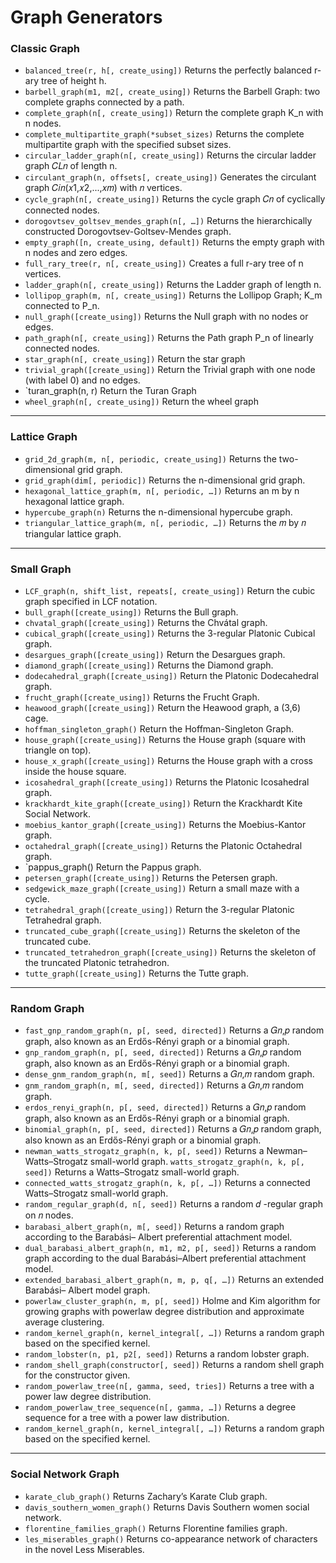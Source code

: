 # Graph Generators
### Classic Graph
* `balanced_tree(r, h[, create_using])` Returns the perfectly balanced r-ary tree of height h.
* `barbell_graph(m1, m2[, create_using])` Returns the Barbell Graph: two complete graphs
connected by a path.
* `complete_graph(n[, create_using])` Return the complete graph K_n with n nodes.
* `complete_multipartite_graph(*subset_sizes)` Returns the complete multipartite graph
with the specified subset sizes.
* `circular_ladder_graph(n[, create_using])` Returns the circular ladder graph 𝐶𝐿𝑛 of
length n.
* `circulant_graph(n, offsets[, create_using])` Generates the circulant graph
𝐶𝑖𝑛(𝑥1,𝑥2,...,𝑥𝑚) with 𝑛 vertices.
* `cycle_graph(n[, create_using])` Returns the cycle graph 𝐶𝑛 of cyclically connected nodes.
* `dorogovtsev_goltsev_mendes_graph(n[, …])` Returns the hierarchically constructed
Dorogovtsev-Goltsev-Mendes graph.
* `empty_graph([n, create_using, default])` Returns the empty graph with n nodes and zero
edges.
* `full_rary_tree(r, n[, create_using])` Creates a full r-ary tree of n vertices.
* `ladder_graph(n[, create_using])` Returns the Ladder graph of length n.
* `lollipop_graph(m, n[, create_using])` Returns the Lollipop Graph; K_m connected to P_n.
* `null_graph([create_using])` Returns the Null graph with no nodes or edges.
* `path_graph(n[, create_using])` Returns the Path graph P_n of linearly connected nodes.
* `star_graph(n[, create_using])` Return the star graph
* `trivial_graph([create_using])` Return the Trivial graph with one node (with label 0) and no
edges.
* `turan_graph(n, r) Return the Turan Graph
* `wheel_graph(n[, create_using])` Return the wheel graph

---
### Lattice Graph
* `grid_2d_graph(m, n[, periodic, create_using])` Returns the two-dimensional grid
graph.
* `grid_graph(dim[, periodic])` Returns the n-dimensional grid graph.
* `hexagonal_lattice_graph(m, n[, periodic, …])` Returns an m by n hexagonal lattice
graph.
* `hypercube_graph(n)` Returns the n-dimensional hypercube graph.
* `triangular_lattice_graph(m, n[, periodic, …])` Returns the 𝑚 by 𝑛 triangular lattice
graph.

---
### Small Graph
* `LCF_graph(n, shift_list, repeats[, create_using])` Return the cubic graph specified
in LCF notation.
* `bull_graph([create_using])` Returns the Bull graph.
* `chvatal_graph([create_using])` Returns the Chvátal graph.
* `cubical_graph([create_using])` Returns the 3-regular Platonic Cubical graph.
* `desargues_graph([create_using])` Return the Desargues graph.
* `diamond_graph([create_using])` Returns the Diamond graph.
* `dodecahedral_graph([create_using])` Return the Platonic Dodecahedral graph.
* `frucht_graph([create_using])` Returns the Frucht Graph.
* `heawood_graph([create_using])` Return the Heawood graph, a (3,6) cage.
* `hoffman_singleton_graph()` Return the Hoffman-Singleton Graph.
* `house_graph([create_using])` Returns the House graph (square with triangle on top).
* `house_x_graph([create_using])` Returns the House graph with a cross inside the house
square.
* `icosahedral_graph([create_using])` Returns the Platonic Icosahedral graph.
* `krackhardt_kite_graph([create_using])` Return the Krackhardt Kite Social Network.
* `moebius_kantor_graph([create_using])` Returns the Moebius-Kantor graph.
* `octahedral_graph([create_using])` Returns the Platonic Octahedral graph.
* `pappus_graph() Return the Pappus graph.
* `petersen_graph([create_using])` Returns the Petersen graph.
* `sedgewick_maze_graph([create_using])` Return a small maze with a cycle.
* `tetrahedral_graph([create_using])` Return the 3-regular Platonic Tetrahedral graph.
* `truncated_cube_graph([create_using])` Returns the skeleton of the truncated cube.
* `truncated_tetrahedron_graph([create_using])` Returns the skeleton of the truncated
Platonic tetrahedron.
* `tutte_graph([create_using])` Returns the Tutte graph.

---
### Random Graph
* `fast_gnp_random_graph(n, p[, seed, directed])` Returns a 𝐺𝑛,𝑝 random graph, also
known as an Erdős-Rényi graph or a binomial graph.
* `gnp_random_graph(n, p[, seed, directed])` Returns a 𝐺𝑛,𝑝 random graph, also known as
an Erdős-Rényi graph or a binomial graph.
* `dense_gnm_random_graph(n, m[, seed])` Returns a 𝐺𝑛,𝑚 random graph.
* `gnm_random_graph(n, m[, seed, directed])` Returns a 𝐺𝑛,𝑚 random graph.
* `erdos_renyi_graph(n, p[, seed, directed])` Returns a 𝐺𝑛,𝑝 random graph, also known
as an Erdős-Rényi graph or a binomial graph.
* `binomial_graph(n, p[, seed, directed])` Returns a 𝐺𝑛,𝑝 random graph, also known as an
Erdős-Rényi graph or a binomial graph.
* `newman_watts_strogatz_graph(n, k, p[, seed])` Returns a Newman–Watts–Strogatz
small-world graph. `watts_strogatz_graph(n, k, p[, seed])` Returns a Watts–Strogatz small-world graph.
* `connected_watts_strogatz_graph(n, k, p[, …])` Returns a connected Watts–Strogatz
small-world graph.
* `random_regular_graph(d, n[, seed])` Returns a random 𝑑 -regular graph on 𝑛 nodes.
* `barabasi_albert_graph(n, m[, seed])` Returns a random graph according to the Barabási–
Albert preferential attachment model.
* `dual_barabasi_albert_graph(n, m1, m2, p[, seed])` Returns a random graph according
to the dual Barabási–Albert preferential attachment model.
* `extended_barabasi_albert_graph(n, m, p, q[, …])` Returns an extended Barabási–
Albert model graph.
* `powerlaw_cluster_graph(n, m, p[, seed])` Holme and Kim algorithm for growing graphs
with powerlaw degree distribution and approximate average clustering.
* `random_kernel_graph(n, kernel_integral[, …])` Returns a random graph based on the
specified kernel.
* `random_lobster(n, p1, p2[, seed])` Returns a random lobster graph.
* `random_shell_graph(constructor[, seed])` Returns a random shell graph for the
constructor given.
* `random_powerlaw_tree(n[, gamma, seed, tries])` Returns a tree with a power law degree
distribution.
* `random_powerlaw_tree_sequence(n[, gamma, …])` Returns a degree sequence for a tree
with a power law distribution.
* `random_kernel_graph(n, kernel_integral[, …])` Returns a random graph based on the
specified kernel.

---
### Social Network Graph
* `karate_club_graph()` Returns Zachary’s Karate Club graph.
* `davis_southern_women_graph()` Returns Davis Southern women social network.
* `florentine_families_graph()` Returns Florentine families graph.
* `les_miserables_graph()` Returns co-appearance network of characters in the novel Less
Miserables.

